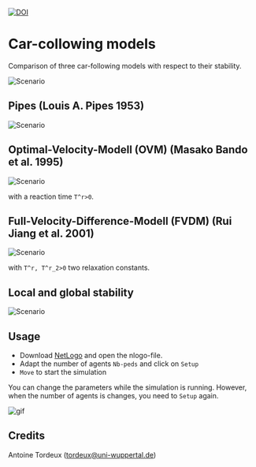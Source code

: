 
[![DOI](https://zenodo.org/badge/113326939.svg)](https://zenodo.org/badge/latestdoi/113326939)


# Car-collowing models

Comparison of three car-following models with respect to their stability.


![Scenario](figs/scenario.png)

## Pipes (Louis A. Pipes 1953)

![Scenario](figs/pipes.png)

## Optimal-Velocity-Modell (OVM) (Masako Bando et al. 1995)

![Scenario](figs/pipes.png)

with a reaction time `T^r>0`.

## Full-Velocity-Difference-Modell (FVDM) (Rui Jiang et al. 2001)

![Scenario](figs/FVDM.png)

with `T^r, T^r_2>0` two relaxation constants.

## Local and global stability

![Scenario](figs/stability.png)


## Usage

- Download [NetLogo](https://ccl.northwestern.edu/netlogo/download.shtml) and open the nlogo-file.
- Adapt the number of agents `Nb-peds` and click on `Setup`
- `Move` to start the simulation

You can change the parameters while the simulation is running. However, when the number of agents is changes, you need to `Setup` again.

![gif](cars.gif)

## Credits

Antoine Tordeux (tordeux@uni-wuppertal.de)
